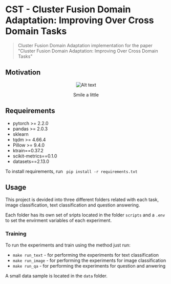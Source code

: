 # CST - Cluster Fusion Domain Adaptation: Improving Over Cross Domain Tasks

> Cluster Fusion Domain Adaptation implementation for the paper "Cluster Fusion Domain Adaptation: Improving Over Cross Domain Tasks" 

## Motivation

<p align="center">
  <img src="https://redefineschool.files.wordpress.com/2017/05/jordan-peterson.png" alt="Alt text">
</p>
<p align="center">Smile a little</p>

## Requeirements

- pytorch >= 2.2.0
- pandas >= 2.0.3
- sklearn
- tqdm >= 4.66.4
- Pillow >= 9.4.0
- ktrain==0.37.2
- scikit-metrics==0.1.0
- datasets==2.13.0

To install requirements, run <code> pip install -r requirements.txt </code>

## Usage

This project is devided into three different folders related with each task, image classification, text classification and question answering.

Each folder has its own set of sripts located in the folder <code>scripts</code> and a <code>.env</code> to set the envirment variables of each experiment.

### Training

To run the experiments and train using the method just run:
 - <code>make run_text</code> - for performing the experiments for text classification
 - <code>make run_image</code> - for performing the experiments for image classification
 - <code>make run_qa</code> - for performing the experiments for question and anwering

A small data sample is located in the <code>data</code> folder.

